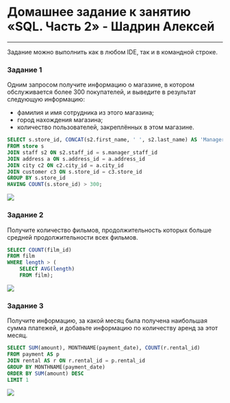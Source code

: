 # Домашнее задание к занятию «SQL. Часть 2» - Шадрин Алексей
---

Задание можно выполнить как в любом IDE, так и в командной строке.

### Задание 1

Одним запросом получите информацию о магазине, в котором обслуживается более 300 покупателей, и выведите в результат следующую информацию: 
- фамилия и имя сотрудника из этого магазина;
- город нахождения магазина;
- количество пользователей, закреплённых в этом магазине.

```sql
SELECT s.store_id, CONCAT(s2.first_name, ' ', s2.last_name) AS 'Manager', c2.city, COUNT(c3.store_id)
FROM store s
JOIN staff s2 ON s2.staff_id = s.manager_staff_id 
JOIN address a ON s.address_id = a.address_id 
JOIN city c2 ON c2.city_id = a.city_id
JOIN customer c3 ON s.store_id = c3.store_id 
GROUP BY s.store_id
HAVING COUNT(s.store_id) > 300;
```

![](https://github.com/AleksShadrin/netology/blob/main/12-03-SQL-Part2/1.png)

### Задание 2

Получите количество фильмов, продолжительность которых больше средней продолжительности всех фильмов.

```sql
SELECT COUNT(film_id) 
FROM film 
WHERE length > (
    SELECT AVG(length) 
    FROM film);
```

![](https://github.com/AleksShadrin/netology/blob/main/12-03-SQL-Part2/2.png)

### Задание 3

Получите информацию, за какой месяц была получена наибольшая сумма платежей, и добавьте информацию по количеству аренд за этот месяц.

```sql
SELECT SUM(amount), MONTHNAME(payment_date), COUNT(r.rental_id) 
FROM payment AS p 
JOIN rental AS r ON r.rental_id = p.rental_id  
GROUP BY MONTHNAME(payment_date)
ORDER BY SUM(amount) DESC 
LIMIT 1
```
![](https://github.com/AleksShadrin/netology/blob/main/12-03-SQL-Part2/3.png)
